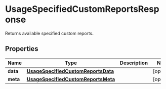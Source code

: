 # UsageSpecifiedCustomReportsResponse

Returns available specified custom reports.

## Properties

| Name     | Type                                                                      | Description | Notes      |
| -------- | ------------------------------------------------------------------------- | ----------- | ---------- |
| **data** | [**UsageSpecifiedCustomReportsData**](UsageSpecifiedCustomReportsData.md) |             | [optional] |
| **meta** | [**UsageSpecifiedCustomReportsMeta**](UsageSpecifiedCustomReportsMeta.md) |             | [optional] |

